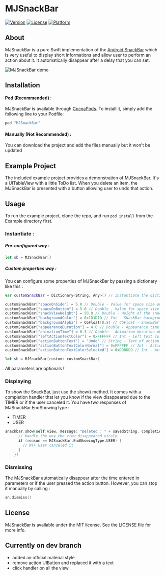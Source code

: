 # MJSnackBar

<!--[![CI Status](http://img.shields.io/travis/Maxime Junger/MJSnackBar.svg?style=flat)](https://travis-ci.org/Maxime Junger/MJSnackBar)-->
[![Version](https://img.shields.io/cocoapods/v/MJSnackBar.svg?style=flat)](http://cocoapods.org/pods/MJSnackBar)
[![License](https://img.shields.io/cocoapods/l/MJSnackBar.svg?style=flat)](http://cocoapods.org/pods/MJSnackBar)
[![Platform](https://img.shields.io/cocoapods/p/MJSnackBar.svg?style=flat)](http://cocoapods.org/pods/MJSnackBar)

## About

MJSnackBar is a pure Swift implementation of the [Android SnackBar](https://www.google.com/design/spec/components/snackbars-toasts.html#snackbars-toasts-usage) which is very useful to display short informations and allow user to perform an action about it. It automatically disappear after a delay that you can set.

![MJSnackBar demo](http://i.imgur.com/kwWNE0Y.gif)

## Installation

#### Pod (Recommended) :
MJSnackBar is available through [CocoaPods](http://cocoapods.org). To install
it, simply add the following line to your Podfile:

```ruby
pod "MJSnackBar"
```

#### Manually (Not Recommended) :
You can download the project and add the files manually but it won't be updated


## Example Project

The included example project provides a demonstration of MJSnackBar. It's a UITableView with a little ToDo list. When you delete an item, the MJSnackBar is presented with a button allowing user to undo that action.

## Usage

To run the example project, clone the repo, and run `pod install` from the Example directory first.

### Instantiate :

##### Pre-configured way :
```swift
let sb = MJSnackBar()
```

##### Custom properties way :
You can configure some properties of MJSnackBar by passing a dictionary like this :
```swift
var customSnackBar = Dictionary<String, Any>() // Instantiate the dictionary

customSnackBar["spaceOnSide"] = 5.0 // Double - Value for space size on each side
customSnackBar["spaceOnBottom"] = 5.0 // Double - Value for space size on bottom
customSnackBar["snackViewHeight"] = 50.0 // Double - Height of the snack view
customSnackBar["backgroundColor"] = 0x1D1D1D // Int - SNackBar background color
customSnackBar["backgroundAlpha"] = CGFloat(0.8) // CGFloat - SnackBar background alpha
customSnackBar["appearanceDuration"] = 4.0 // Double - Appearance time of the SnackBar
customSnackBar["animationTime"] = 0.3 // Double - Animation duration oh the SnackBar
customSnackBar["leftActionTextColor"] = 0xFFFFFF // Int - Left text color
customSnackBar["actionButtonText"] = "Undo" // String - Text of action button
customSnackBar["actionButtonTextColorNormal"] = 0xFFFFFF // Int - Action button color normal
customSnackBar["actionButtonTextColorSelected"] = 0xDDDDDD // Int - Action button color selected

let sb = MJSnackBar(custom: customSnackBar)
```
All parameters are optionals !

### Displaying

To show the SnackBar, just use the show() method. It comes with a completion handler that let you know if the view disappeared due to the TIMER or if the user canceled it. You have two responses of MJSnackBar.EndShowingType :
- TIMER
- USER

```swift
snackbar.show(self.view, message: "Deleted : " + savedString, completion: {reason in
      // Handle the way the view disappeared nicely
      if (reason == MJSnackBar.EndShowingType.USER) {
        // WTF User canceled it
      }
    })

```

### Dismissing

The MJSnackBar automatically disappear after the time entered in parameters or if the user pressed the action button.
However, you can stop it manually by calling :
```swift
sn.dismiss()
```

## License

MJSnackBar is available under the MIT license. See the LICENSE file for more info.

## Currently on dev branch
- added an official material style
- remove action UIButton and replaced it with a text
- click handler on all the view
